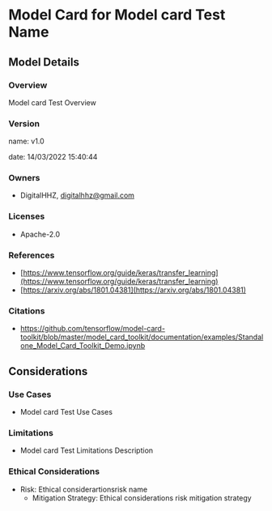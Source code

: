 





# Model Card for Model card Test Name

## Model Details

### Overview
Model card Test Overview 

### Version

name: v1.0  

date: 14/03/2022 15:40:44  

### Owners

* DigitalHHZ, digitalhhz@gmail.com


### Licenses

* Apache-2.0

### References

* [https://www.tensorflow.org/guide/keras/transfer_learning](https://www.tensorflow.org/guide/keras/transfer_learning)
* [https://arxiv.org/abs/1801.04381](https://arxiv.org/abs/1801.04381)


### Citations

* https://github.com/tensorflow/model-card-toolkit/blob/master/model_card_toolkit/documentation/examples/Standalone_Model_Card_Toolkit_Demo.ipynb



## Considerations

### Use Cases

* Model card Test Use Cases


### Limitations

* Model card Test Limitations Description


### Ethical Considerations

* Risk: Ethical considerartionsrisk name
  * Mitigation Strategy: Ethical considerations risk mitigation strategy

